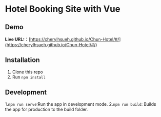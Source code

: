 # Hotel Booking Site with Vue

## Demo

**Live URL:**：[https://cherylhsueh.github.io/Chun-Hotel/#/](https://cherylhsueh.github.io/Chun-Hotel/#/)

## Installation

1. Clone this repo
2. Run `npm install`

## Development
1.`npm run serve`:Run the app in development mode.
2.`npm run build`: Builds the app for production to the build folder.

